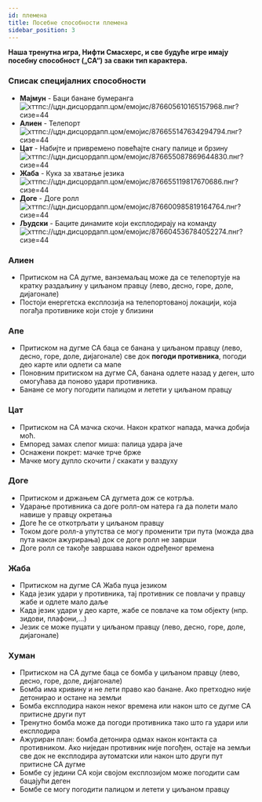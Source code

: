 ```yaml
---
id: племена
title: Посебне способности племена
sidebar_position: 3
---
```


**Наша тренутна игра, Нифти Смасхерс, и све будуће игре имају посебну способност („СА“) за сваки тип карактера.**

### Списак специјалних способности

- **Мајмун** - Баци банане бумеранга ![хттпс://цдн.дисцордапп.цом/емојис/876605610165157968.пнг?сизе=44](https://cdn.discordapp.com/emojis/876605610165157968.png?size=44)
- **Алиен** - Телепорт ![хттпс://цдн.дисцордапп.цом/емојис/876655147634294794.пнг?сизе=44](https://cdn.discordapp.com/emojis/876655147634294794.png?size=44)
- **Цат** - Набијте и привремено повећајте снагу палице и брзину ![хттпс://цдн.дисцордапп.цом/емојис/876655087869644830.пнг?сизе=44](https://cdn.discordapp.com/emojis/876655087869644830.png?size=44)
- **Жаба** - Кука за хватање језика ![хттпс://цдн.дисцордапп.цом/емојис/876655119817670686.пнг?сизе=44](https://cdn.discordapp.com/emojis/876655119817670686.png?size=44)
- **Доге** - Доге ролл ![хттпс://цдн.дисцордапп.цом/емојис/876600985819164764.пнг?сизе=44](https://cdn.discordapp.com/emojis/876600985819164764.png?size=44)
- **Људски** - Баците динамите који експлодирају на команду ![хттпс://цдн.дисцордапп.цом/емојис/876604536784052274.пнг?сизе=44](https://cdn.discordapp.com/emojis/876604536784052274.png?size=44)

### Алиен

- Притиском на СА дугме, ванземаљац може да се телепортује на кратку раздаљину у циљаном правцу (лево, десно, горе, доле, дијагонале)
- Постоји енергетска експлозија на телепортованој локацији, која погађа противнике који стоје у близини

### Апе

- Притиском на дугме СА баца се банана у циљаном правцу (лево, десно, горе, доле, дијагонале) све док **погоди противника**, погоди део карте или одлети са мапе
- Поновним притиском на дугме СА, банана одлете назад у деген, што омогућава да поново удари противника.
- Банане се могу погодити палицом и летети у циљаном правцу

### Цат

- Притиском на СА мачка скочи. Након кратког напада, мачка добија моћ.
- Емпоред замах слепог миша: палица удара јаче
- Оснажени покрет: мачке трче брже
- Мачке могу дупло скочити / скакати у ваздуху

### Доге

- Притиском и држањем СА дугмета дож се котрља.
- Ударање противника са доге ролл-ом натера га да полети мало навише у правцу окретања
- Доге ће се откотрљати у циљаном правцу
- Током доге ролл-а упутства се могу променити три пута (можда два пута након ажурирања) док се доге ролл не заврши
- Доге ролл се такође завршава након одређеног времена

### Жаба

- Притиском на дугме СА Жаба пуца језиком
- Када језик удари у противника, тај противник се повлачи у правцу жабе и одлете мало даље
- Када језик удари у део карте, жабе се повлаче ка том објекту (нпр. зидови, плафони,...)
- Језик се може пуцати у циљаном правцу (лево, десно, горе, доле, дијагонале)

### Хуман

- Притиском на СА дугме баца се бомба у циљаном правцу (лево, десно, горе, доле, дијагонале)
- Бомба има кривину и не лети право као банане. Ако претходно није детонирао и остане на земљи
- Бомба експлодира након неког времена или након што се дугме СА притисне други пут
- Тренутно бомба може да погоди противника тако што га удари или експлодира
- Ажуриран план: бомба детонира одмах након контакта са противником. Ако ниједан противник није погођен, остаје на земљи све док не експлодира аутоматски или након што други пут притисне СА дугме
- Бомбе су једини СА који својом експлозијом може погодити сам бацајући деген
- Бомбе се могу погодити палицом и летети у циљаном правцу
